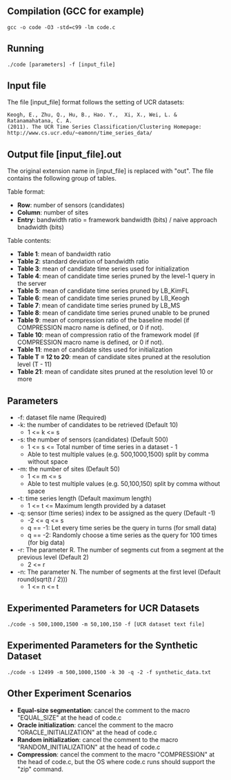 ## Compilation (GCC for example)

```
gcc -o code -O3 -std=c99 -lm code.c
```

## Running

```
./code [parameters] -f [input_file]
```

## Input file

The file [input_file] format follows the setting of UCR datasets:

```
Keogh, E., Zhu, Q., Hu, B., Hao. Y.,  Xi, X., Wei, L. & Ratanamahatana, C. A.
(2011). The UCR Time Series Classification/Clustering Homepage:
http://www.cs.ucr.edu/~eamonn/time_series_data/
```

## Output file [input_file].out

The original extension name in [input_file] is replaced with "out".
The file contains the following group of tables.

Table format:
* **Row**: number of sensors (candidates)
* **Column**: number of sites
* **Entry**: bandwidth ratio = framework bandwidth (bits) / naive approach bnadwidth (bits)

Table contents:
* **Table 1**: mean of bandwidth ratio
* **Table 2**: standard deviation of bandwidth ratio
* **Table 3**: mean of candidate time series used for initialization
* **Table 4**: mean of candidate time series pruned by the level-1 query in the server
* **Table 5**: mean of candidate time series pruned by LB_KimFL
* **Table 6**: mean of candidate time series pruned by LB_Keogh
* **Table 7**: mean of candidate time series pruned by LB_MS
* **Table 8**: mean of candidate time series pruned unable to be pruned
* **Table 9**: mean of compression ratio of the baseline model (if COMPRESSION macro name is defined, or 0 if not).
* **Table 10**: mean of compression ratio of the framework model (if COMPRESSION macro name is defined, or 0 if not).
* **Table 11**: mean of candidate sites used for initialization
* **Table T = 12 to 20**: mean of candidate sites pruned at the resolution level (T - 11)
* **Table 21**: mean of candidate sites pruned at the resolution level 10 or more

## Parameters

* -f: dataset file name (Required)
* -k: the number of candidates to be retrieved (Default 10)
  * 1 <= k <= s
* -s: the number of sensors (candidates) (Default 500)
  * 1 <= s <= Total number of time series in a dataset - 1
  * Able to test multiple values (e.g. 500,1000,1500) split by comma without space
* -m: the number of sites (Default 50)
  * 1 <= m <= s
  * Able to test multiple values (e.g. 50,100,150) split by comma without space
* -t: time series length (Default maximum length)
  * 1 <= t <= Maximum length provided by a dataset
* -q: sensor (time series) index to be assigned as the query (Default -1)
  * -2 <= q <= s
  * q == -1: Let every time series be the query in turns (for small data)
  * q == -2: Randomly choose a time series as the query for 100 times (for big data)
* -r: The parameter R. The number of segments cut from a segment at the previous level (Default 2)
  * 2 <= r
* -n: The parameter N. The number of segments at the first level (Default round(sqrt(t / 2)))
  * 1 <= n <= t

## Experimented Parameters for UCR Datasets

```
./code -s 500,1000,1500 -m 50,100,150 -f [UCR dataset text file]
```


## Experimented Parameters for the Synthetic Dataset

```
./code -s 12499 -m 500,1000,1500 -k 30 -q -2 -f synthetic_data.txt
```

## Other Experiment Scenarios

* **Equal-size segmentation**: cancel the comment to the macro "EQUAL_SIZE" at the head of code.c
* **Oracle initialization**: cancel the comment to the macro "ORACLE_INITIALIZATION" at the head of code.c
* **Random initialization**: cancel the comment to the macro "RANDOM_INITIALIZATION" at the head of code.c
* **Compression**: cancel the comment to the macro "COMPRESSION" at the head of code.c, but the OS where code.c runs should support the "zip" command.
